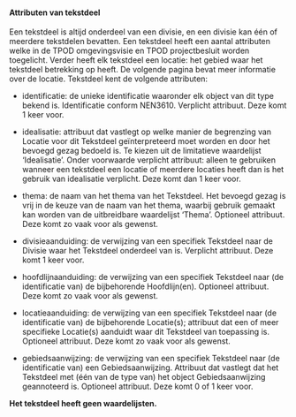 #### Attributen van tekstdeel

Een tekstdeel is altijd onderdeel van een divisie, en een divisie kan één of meerdere tekstdelen bevatten. Een tekstdeel heeft een aantal
attributen welke in de TPOD omgevingsvisie en TPOD projectbesluit worden toegelicht. Verder heeft elk tekstdeel een locatie: het gebied waar het
tekstdeel betrekking op heeft. De volgende pagina bevat meer informatie over de locatie. Tekstdeel kent de volgende attributen:


- identificatie: de unieke identificatie waaronder elk object van dit type bekend is.
  Identificatie conform NEN3610. Verplicht attribuut. Deze komt 1 keer voor.

- idealisatie: attribuut dat vastlegt op welke manier de begrenzing van Locatie voor dit
  Tekstdeel geïnterpreteerd moet worden en door het bevoegd gezag bedoeld is. Te kiezen
  uit de limitatieve waardelijst ‘Idealisatie’. Onder voorwaarde verplicht attribuut: alleen te
  gebruiken wanneer een tekstdeel een locatie of meerdere locaties heeft dan is het gebruik van
  idealisatie verplicht. Deze komt dan 1 keer voor.

- thema: de naam van het thema van het Tekstdeel. Het bevoegd gezag is vrij in de keuze
  van de naam van het thema, waarbij gebruik gemaakt kan worden van de uitbreidbare
  waardelijst ‘Thema’. Optioneel attribuut. Deze komt zo vaak voor als gewenst.

- divisieaanduiding: de verwijzing van een specifiek Tekstdeel naar de Divisie waar het
  Tekstdeel onderdeel van is. Verplicht attribuut. Deze komt 1 keer voor.

- hoofdlijnaanduiding: de verwijzing van een specifiek Tekstdeel naar (de identificatie van)
  de bijbehorende Hoofdlijn(en). Optioneel attribuut. Deze komt zo vaak voor als gewenst.

- locatieaanduiding: de verwijzing van een specifiek Tekstdeel naar (de identificatie van) de
  bijbehorende Locatie(s); attribuut dat een of meer specifieke Locatie(s) aanduidt waar dit
  Tekstdeel van toepassing is. Optioneel attribuut. Deze komt zo vaak voor als gewenst.

- gebiedsaanwijzing: de verwijzing van een specifiek Tekstdeel naar (de identificatie van)
  een Gebiedsaanwijzing. Attribuut dat vastlegt dat het Tekstdeel met (één van de type van) 
  het object Gebiedsaanwijzing geannoteerd is. Optioneel attribuut. Deze komt 0 of 1 keer voor.

**Het tekstdeel heeft geen waardelijsten.**



